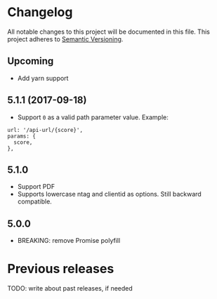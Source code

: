 # Changelog

All notable changes to this project will be documented in this file.
This project adheres to [Semantic Versioning](http://semver.org/).

## Upcoming
* Add yarn support

## 5.1.1 (2017-09-18)

* Support `0` as a valid path parameter value. Example:

```
url: '/api-url/{score}',
params: {
  score,
},
```

## 5.1.0

* Support PDF
* Supports lowercase ntag and clientid as options. Still backward compatible.

## 5.0.0

* BREAKING: remove Promise polyfill

# Previous releases

TODO: write about past releases, if needed
